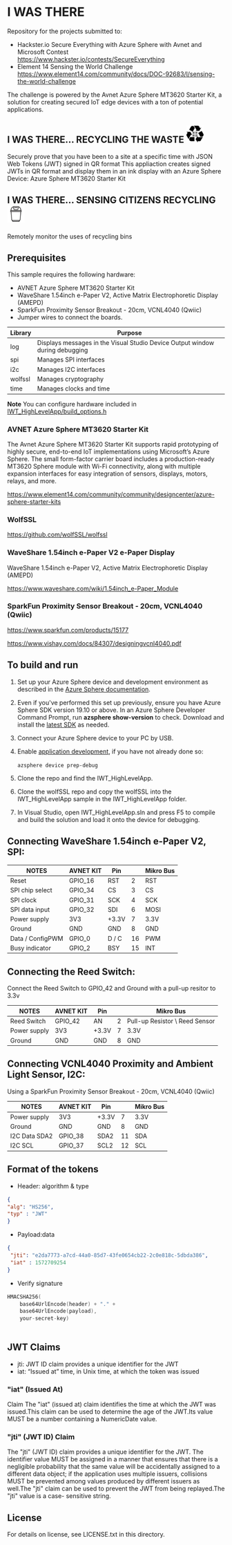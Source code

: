 # I WAS THERE 

Repository for the projects submitted to:

- Hackster.io Secure Everything with Azure Sphere with Avnet and Microsoft Contest <br>
  https://www.hackster.io/contests/SecureEverything
- Element 14 Sensing the World Challenge <br>
  https://www.element14.com/community/docs/DOC-92683/l/sensing-the-world-challenge

The challenge is powered by the Avnet Azure Sphere MT3620 Starter Kit, a solution for creating secured IoT edge devices with a ton of potential applications.

## I WAS THERE... RECYCLING THE WASTE <img src="media/qrcycle.bmp" width="40" alt="logo">

Securely prove that you have been to a site at a specific time with JSON Web Tokens (JWT) signed in QR format
This appliaction creates signed JWTs in QR format and display them in an ink display with an Azure Sphere Device:
Azure Sphere MT3620 Starter Kit

## I WAS THERE... SENSING CITIZENS RECYCLING <img src="media/PapeleraBateria.jpg" width="40" alt="logo">

Remotely monitor the uses of recycling bins


## Prerequisites

 This sample requires the following hardware:

- AVNET Azure Sphere MT3620 Starter Kit
- WaveShare 1.54inch e-Paper V2, Active Matrix Electrophoretic Display (AMEPD)
- SparkFun Proximity Sensor Breakout - 20cm, VCNL4040 (Qwiic)
- Jumper wires to connect the boards.

|Library   |Purpose  |
|---------|---------|
|log      |  Displays messages in the Visual Studio Device Output window during debugging  |
|spi      |  Manages SPI interfaces |
|i2c      |  Manages I2C interfaces |
|wolfssl  |  Manages cryptography |
|time     |  Manages clocks and time  |

**Note**
You can configure hardware included in [IWT_HighLevelApp/build_options.h](IWT_HighLevelApp/build_options.h)

### AVNET Azure Sphere MT3620 Starter Kit

The Avnet Azure Sphere MT3620 Starter Kit supports rapid prototyping of highly secure, end-to-end IoT implementations using Microsoft’s Azure Sphere. The small form-factor carrier board includes a production-ready MT3620 Sphere module with Wi-Fi connectivity, along with multiple expansion interfaces for easy integration of sensors, displays, motors, relays, and more. 

https://www.element14.com/community/community/designcenter/azure-sphere-starter-kits

### WolfSSL

https://github.com/wolfSSL/wolfssl

### WaveShare 1.54inch e-Paper V2 e-Paper Display

WaveShare 1.54inch e-Paper V2, Active Matrix Electrophoretic Display (AMEPD)

https://www.waveshare.com/wiki/1.54inch_e-Paper_Module

### SparkFun Proximity Sensor Breakout - 20cm, VCNL4040 (Qwiic)

https://www.sparkfun.com/products/15177

https://www.vishay.com/docs/84307/designingvcnl4040.pdf


## To build and run

1. Set up your Azure Sphere device and development environment as described in the [Azure Sphere documentation](https://docs.microsoft.com/azure-sphere/install/install).
1. Even if you've performed this set up previously, ensure you have Azure Sphere SDK version 19.10 or above. In an Azure Sphere Developer Command Prompt, run **azsphere show-version** to check. Download and install the [latest SDK](https://aka.ms/AzureSphereSDKDownload) as needed.
1. Connect your Azure Sphere device to your PC by USB.
1. Enable [application development](https://docs.microsoft.com/azure-sphere/quickstarts/qs-blink-application#prepare-your-device-for-development-and-debugging), if you have not already done so:

   `azsphere device prep-debug`
1. Clone the repo and find the IWT_HighLevelApp.
1. Clone the wolfSSL repo and copy the wolfSSL into the IWT_HighLevelApp sample in the IWT_HighLevelApp folder.
1. In Visual Studio, open IWT_HighLevelApp.sln and press F5 to compile and build the solution and load it onto the device for debugging.


## Connecting WaveShare 1.54inch e-Paper V2, SPI: 

|NOTES |AVNET KIT |Pin | |Mikro Bus |
|------|----------|----|-|----------|
|Reset            |GPIO_16   |RST   |2   |RST   |
|SPI chip select  |GPIO_34   |CS    |3   |CS    |
|SPI clock        |GPIO_31   |SCK   |4   |SCK   |
|SPI data input   |GPIO_32   |SDI   |6   |MOSI  |
|Power supply     |3V3       |+3.3V |7   |3.3V  |
|Ground	          |GND       |GND   |8   |GND   |
|Data / ConfigPWM |GPIO_0    |D / C |16   |PWM   |	
|Busy indicator   |GPIO_2    |BSY   |15   |INT   |

## Connecting the Reed Switch: 

Connect the Reed Switch to GPIO_42 and Ground with a pull-up resitor to 3.3v

|NOTES |AVNET KIT |Pin | |Mikro Bus |
|------|----------|----|-|----------|
|Reed Switch      |GPIO_42   |AN    |2   |Pull-up Resistor \\ Reed Sensor   |
|Power supply     |3V3       |+3.3V |7   |3.3V  |
|Ground	          |GND       |GND   |8   |GND   |

## Connecting VCNL4040 Proximity and Ambient Light Sensor, I2C:

Using a SparkFun Proximity Sensor Breakout - 20cm, VCNL4040 (Qwiic)

|NOTES |AVNET KIT |Pin | |Mikro Bus |
|------|----------|----|-|----------|
|Power supply     |3V3        |+3.3V  |7    |3.3V  |
|Ground	          |GND        |GND    |8    |GND   |
|I2C Data SDA2    |GPIO_38    |SDA2   |11   | SDA   |	
|I2C SCL          |GPIO_37    |SCL2   |12   | SCL   |	


##  Format of the tokens

* Header: algorithm & type
```json
{
"alg": "HS256",
"typ" : "JWT"
}
```

* Payload:data
```json
{
 "jti": "e2da7773-a7cd-44a0-85d7-43fe0654cb22-2c0e818c-5dbda386",
 "iat" : 1572709254
}
```

* Verify signature
```c
HMACSHA256(
	base64UrlEncode(header) + "." +
	base64UrlEncode(payload),
	your-secret-key)
 
```

## JWT Claims

 * jti: JWT ID claim provides a unique identifier for the JWT
 * iat: “Issued at” time, in Unix time, at which the token was issued
 
### "iat" (Issued At) 

Claim The "iat" (issued at) claim identifies the time at which the JWT was
issued.This claim can be used to determine the age of the JWT.Its
value MUST be a number containing a NumericDate value.

### "jti" (JWT ID) Claim

The "jti" (JWT ID) claim provides a unique identifier for the JWT.
The identifier value MUST be assigned in a manner that ensures that
there is a negligible probability that the same value will be
accidentally assigned to a different data object; if the application
uses multiple issuers, collisions MUST be prevented among values
produced by different issuers as well.The "jti" claim can be used
to prevent the JWT from being replayed.The "jti" value is a case-
sensitive string.

## License
For details on license, see LICENSE.txt in this directory.
